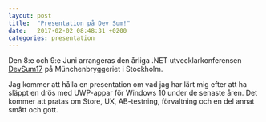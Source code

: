 ```yaml
---
layout: post
title:  "Presentation på Dev Sum!"
date:   2017-02-02 08:48:31 +0200
categories: presentation
---
```


Den 8:e och 9:e Juni arrangeras den årliga .NET utvecklarkonferensen [DevSum17][dev-sum] på Münchenbryggeriet i Stockholm. 

Jag kommer att hålla en presentation om vad jag har lärt mig efter att ha släppt en drös med UWP-appar för Windows 10 under de senaste åren. Det kommer att pratas om Store, UX, AB-testning, förvaltning och en del annat smått och gott.

[dev-sum]: http://www.devsum.se
